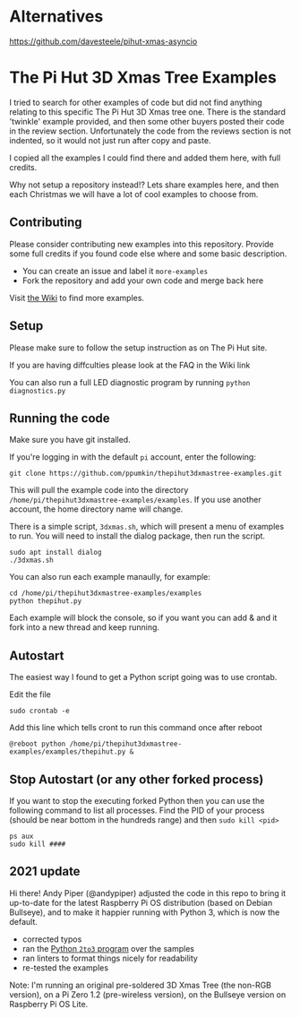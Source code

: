 # Alternatives

https://github.com/davesteele/pihut-xmas-asyncio

# The Pi Hut 3D Xmas Tree Examples

I tried to search for other examples of code but did not find anything relating to this specific The Pi Hut 3D Xmas tree one.
There is the standard 'twinkle' example provided, and then some other buyers posted their code in the review section. Unfortunately
the code from the reviews section is not indented, so it would not just run after copy and paste.

I copied all the examples I could find there and added them here, with full credits.

Why not setup a repository instead!? Lets share examples here, and then each Christmas we will have a lot of cool examples to choose from.

## Contributing

Please consider contributing new examples into this repository. Provide some full credits if you found code else where and some basic description.

- You can create an issue and label it `more-examples`
- Fork the repository and add your own code and merge back here

Visit [the Wiki](https://github.com/ppumkin/thepihut3dxmastree-examples/wiki) to find more examples.

## Setup

Please make sure to follow the setup instruction as on The Pi Hut site.

If you are having diffculties please look at the FAQ in the Wiki link

You can also run a full LED diagnostic program by running ```python diagnostics.py```

## Running the code

Make sure you have git installed.

If you're logging in with the default `pi` account, enter the following:

```shell
git clone https://github.com/ppumkin/thepihut3dxmastree-examples.git
```

This will pull the example code into the directory `/home/pi/thepihut3dxmastree-examples/examples`. If you use another account, the home directory name will change.

There is a simple script, `3dxmas.sh`, which will present a menu of examples to run. You will need to install the dialog package, then run the script.

```shell
sudo apt install dialog
./3dxmas.sh
```

You can also run each example manaully, for example:

```shell
cd /home/pi/thepihut3dxmastree-examples/examples
python thepihut.py
```

Each example will block the console, so if you want you can add & and it fork into a new thread and keep running.

## Autostart

The easiest way I found to get a Python script going was to use  crontab.

Edit the file

`sudo crontab -e`

Add this line which tells cront to run this command once after reboot

`@reboot python /home/pi/thepihut3dxmastree-examples/examples/thepihut.py &`

## Stop Autostart (or any other forked process)

If you want to stop the executing forked Python then you can use the following command to list all processes. Find the PID of your process (should be near bottom in the hundreds range) and then `sudo kill <pid>`

```shell
ps aux
sudo kill ####
```

## 2021 update

Hi there! Andy Piper (@andypiper) adjusted the code in this repo to bring it up-to-date for the latest Raspberry Pi OS distribution (based on Debian Bullseye), and to make it happier running with Python 3, which is now the default.

- corrected typos
- ran the [Python `2to3` program](https://docs.python.org/3/library/2to3.html) over the samples
- ran linters to format things nicely for readability
- re-tested the examples

Note: I'm running an original pre-soldered 3D Xmas Tree (the non-RGB version), on a Pi Zero 1.2 (pre-wireless version), on the Bullseye version on Raspberry Pi OS Lite.
